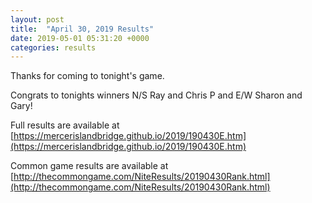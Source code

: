 ```yaml
---
layout: post
title:  "April 30, 2019 Results"
date: 2019-05-01 05:31:20 +0000
categories: results
---
```

Thanks for coming to tonight's game.

Congrats to tonights winners N/S Ray and Chris P and E/W Sharon and Gary!

Full results are available at [https://mercerislandbridge.github.io/2019/190430E.htm](https://mercerislandbridge.github.io/2019/190430E.htm)

Common game results are available at [http://thecommongame.com/NiteResults/20190430Rank.html](http://thecommongame.com/NiteResults/20190430Rank.html)
